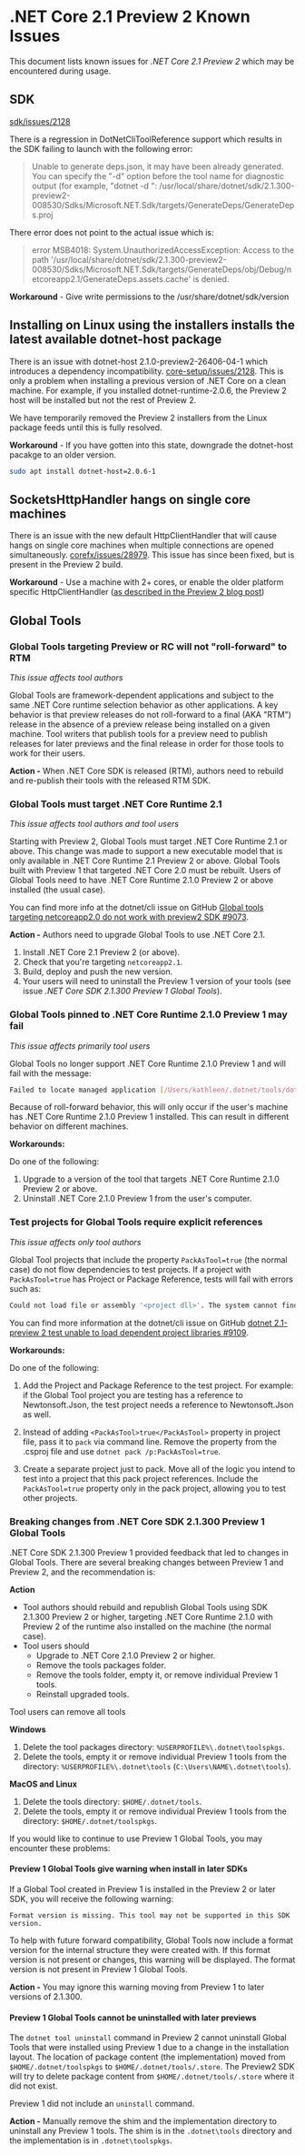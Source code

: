 # .NET Core 2.1 Preview 2 Known Issues

This document lists known issues for *.NET Core 2.1 Preview 2* which may be encountered during usage.

## SDK

[sdk/issues/2128](https://github.com/dotnet/sdk/issues/2128)

There is a regression in DotNetCliToolReference support which results in the SDK failing to launch with the following error:

> Unable to generate deps.json, it may have been already generated. You can specify the "-d" option before the tool name for diagnostic output (for example, "dotnet -d ": /usr/local/share/dotnet/sdk/2.1.300-preview2-008530/Sdks/Microsoft.NET.Sdk/targets/GenerateDeps/GenerateDeps.proj

There error does not point to the actual issue which is:

> error MSB4018: System.UnauthorizedAccessException: Access to the path '/usr/local/share/dotnet/sdk/2.1.300-preview2-008530/Sdks/Microsoft.NET.Sdk/targets/GenerateDeps/obj/Debug/netcoreapp2.1/GenerateDeps.assets.cache' is denied.

**Workaround** - Give write permissions to the /usr/share/dotnet/sdk/version

## Installing on Linux using the installers installs the latest available dotnet-host package

There is an issue with dotnet-host 2.1.0-preview2-26406-04-1 which introduces a dependency incompatibility. [core-setup/issues/2128](https://github.com/dotnet/core-setup/issues/4007). This is only a problem when installing a previous version of .NET Core on a clean machine. For example, if you installed dotnet-runtime-2.0.6, the Preview 2 host will be installed but not the rest of Preview 2.

We have temporarily removed the Preview 2 installers from the Linux package feeds until this is fully resolved.

**Workaround** - If you have gotten into this state, downgrade the dotnet-host pacakge to an older version.

```bash
sudo apt install dotnet-host=2.0.6-1
```

## SocketsHttpHandler hangs on single core machines

There is an issue with the new default HttpClientHandler that will cause hangs on single core machines when multiple connections are opened simultaneously. [corefx/issues/28979](https://github.com/dotnet/corefx/issues/28979). This issue has since been fixed, but is present in the Preview 2 build.

**Workaround** - Use a machine with 2+ cores, or enable the older platform specific HttpClientHandler ([as described in the Preview 2 blog post](https://blogs.msdn.microsoft.com/dotnet/2018/04/11/announcing-net-core-2-1-preview-2/))

## Global Tools

### Global Tools targeting Preview or RC will not "roll-forward" to RTM

_This issue affects tool authors_

Global Tools are framework-dependent applications and subject to the same .NET Core runtime selection behavior as other applications. A key behavior is that preview releases do not roll-forward to a final (AKA "RTM") release in the absence of a preview release being installed on a given machine. Tool writers that publish tools for a preview need to publish releases for later previews and the final release in order for those tools to work for their users.

**Action -** When .NET Core SDK is released (RTM), authors need to rebuild and re-publish their tools with the released RTM SDK.

### Global Tools must target .NET Core Runtime 2.1

_This issue affects tool authors and tool users_

Starting with Preview 2, Global Tools must target .NET Core Runtime 2.1 or above. This change was made to support a new executable model that is only available in .NET Core Runtime 2.1 Preview 2 or above. Global Tools built with Preview 1 that targeted .NET Core 2.0 must be rebuilt. Users of Global Tools need to have .NET Core Runtime 2.1.0 Preview 2 or above installed (the usual case).

You can find more info at the dotnet/cli issue on GitHub [Global tools targeting netcoreapp2.0 do not work with preview2 SDK #9073](https://github.com/dotnet/cli/issues/9073).

**Action -** Authors need to upgrade Global Tools to use .NET Core 2.1.

1. Install .NET Core 2.1 Preview 2 (or above).
2. Check that you're targeting `netcoreapp2.1`.
3. Build, deploy and push the new version.
4. Your users will need to uninstall the Preview 1 version of your tools (see issue _.NET Core SDK 2.1.300 Preview 1 Global Tools_).

### Global Tools pinned to .NET Core Runtime 2.1.0 Preview 1 may fail

_This issue affects primarily tool users_

Global Tools no longer support .NET Core Runtime 2.1.0 Preview 1 and will fail with the message: 

```bash
Failed to locate managed application [/Users/kathleen/.dotnet/tools/dotnetsay.dll]
```

Because of roll-forward behavior, this will only occur if the user's machine has .NET Core Runtime 2.1.0 Preview 1 installed. This can result in different behavior on different machines.

**Workarounds:**

Do one of the following:

1. Upgrade to a version of the tool that targets .NET Core Runtime 2.1.0 Preview 2 or above.
2. Uninstall .NET Core 2.1.0 Preview 1 from the user's computer.

### Test projects for Global Tools require explicit references

_This issue affects only tool authors_

Global Tool projects that include the property `PackAsTool=true` (the normal case) do not flow dependencies to test projects. If a project with `PackAsTool=true` has Project or Package Reference, tests will fail with errors such as:

```bash
Could not load file or assembly '<project dll>'. The system cannot find the file specified.
```

You can find more information at the dotnet/cli issue on GitHub [dotnet 2.1-preview 2 test unable to load dependent project libraries #9109](https://github.com/dotnet/cli/issues/9109).

**Workarounds:**

Do one of the following:

1. Add the Project and Package Reference to the test project. For example: if the Global Tool project you are testing has a reference to Newtonsoft.Json, the test project needs a reference to Newtonsoft.Json as well.

2. Instead of adding `<PackAsTool>true</PackAsTool>` property in project file, pass it to `pack` via command line. Remove the property from the .csproj file and use `dotnet pack /p:PackAsTool=true`.

3. Create a separate project just to pack. Move all of the logic you intend to test into a project that this pack project references. Include the `PackAsTool=true` property only in the pack project, allowing you to test other projects.

### Breaking changes from .NET Core SDK 2.1.300 Preview 1 Global Tools

.NET Core SDK 2.1.300 Preview 1 provided feedback that led to changes in Global Tools. There are several breaking changes between Preview 1 and Preview 2, and the recommendation is:

**Action**
* Tool authors should rebuild and republish Global Tools using SDK 2.1.300 Preview 2 or higher, targeting .NET Core Runtime 2.1.0 with Preview 2 of the runtime also installed on the machine (the normal case).
* Tool users should 
  * Upgrade to .NET Core 2.1.0 Preview 2 or higher.
  * Remove the tools packages folder.
  * Remove the tools folder, empty it, or remove individual Preview 1 tools.
  * Reinstall upgraded tools.

Tool users can remove all tools

**Windows**

1. Delete the tool packages directory: `%USERPROFILE%\.dotnet\toolspkgs`.
2. Delete the tools, empty it or remove individual Preview 1 tools from the directory: `%USERPROFILE%\.dotnet\tools` (`C:\Users\NAME\.dotnet\tools`).

**MacOS and Linux**

1. Delete the tools directory: `$HOME/.dotnet/tools`.
2. Delete the tools, empty it or remove individual Preview 1 tools from the directory: `$HOME/.dotnet/toolspkgs`.

If you would like to continue to use Preview 1 Global Tools, you may encounter these problems:

#### Preview 1 Global Tools give warning when install in later SDKs

If a Global Tool created in Preview 1 is installed in the Preview 2 or later SDK, you will receive the following warning: 

`Format version is missing. This tool may not be supported in this SDK version.`

To help with future forward compatibility, Global Tools now include a format version for the internal structure they were created with. If this format version is not present or changes, this warning will be displayed. The format version is not present in Preview 1 Global Tools.

**Action -** You may ignore this warning moving from Preview 1 to later versions of 2.1.300.

#### Preview 1 Global Tools cannot be uninstalled with later previews

The `dotnet tool uninstall` command in Preview 2 cannot uninstall Global Tools that were installed using Preview 1 due to a change in the installation layout. The location of package content (the implementation) moved from `$HOME/.dotnet/toolspkgs` to `$HOME/.dotnet/tools/.store`. The Preview2 SDK will try to delete package content from `$HOME/.dotnet/tools/.store` where it did not exist. 

Preview 1 did not include an `uninstall` command.

**Action -** Manually remove the shim and the implementation directory to uninstall any Preview 1 tools. The shim is in the `.dotnet\tools` directory and the implementation is in `.dotnet\toolspkgs`.
